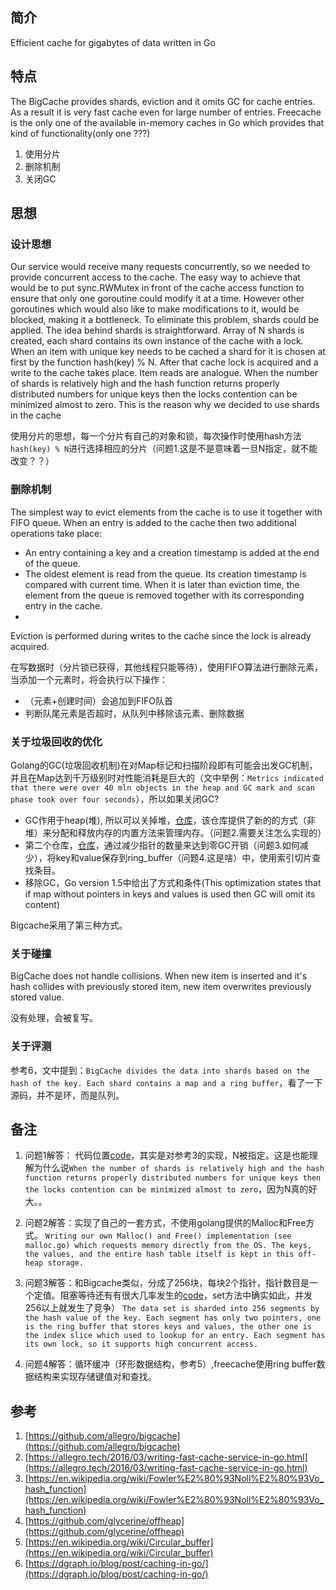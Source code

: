 ## 简介
Efficient cache for gigabytes of data written in Go

## 特点
The BigCache provides shards, eviction and it omits GC for cache entries. As a result it is very fast cache even for large number of entries.
Freecache is the only one of the available in-memory caches in Go which provides that kind of functionality(only one ???)

1. 使用分片
2. 删除机制
3. 关闭GC

## 思想

### 设计思想
Our service would receive many requests concurrently, so we needed to provide concurrent access to the cache. The easy way to achieve that would be to put sync.RWMutex in front of the cache access function to ensure that only one goroutine could modify it at a time. However other goroutines which would also like to make modifications to it, would be blocked, making it a bottleneck. To eliminate this problem, shards could be applied. The idea behind shards is straightforward. Array of N shards is created, each shard contains its own instance of the cache with a lock. When an item with unique key needs to be cached a shard for it is chosen at first by the function hash(key) % N. After that cache lock is acquired and a write to the cache takes place. Item reads are analogue. When the number of shards is relatively high and the hash function returns properly distributed numbers for unique keys then the locks contention can be minimized almost to zero. This is the reason why we decided to use shards in the cache

使用分片的思想，每一个分片有自己的对象和锁，每次操作时使用hash方法` hash(key) % N`进行选择相应的分片（问题1.这是不是意味着一旦N指定，就不能改变？？）

### 删除机制
The simplest way to evict elements from the cache is to use it together with FIFO queue. When an entry is added to the cache then two additional operations take place:

- An entry containing a key and a creation timestamp is added at the end of the queue.
- The oldest element is read from the queue. Its creation timestamp is compared with current time. When it is later than eviction time, the element from the queue is removed together with its corresponding entry in the cache.
- 
Eviction is performed during writes to the cache since the lock is already acquired.

在写数据时（分片锁已获得，其他线程只能等待），使用FIFO算法进行删除元素，当添加一个元素时，将会执行以下操作：
- （元素+创建时间）会追加到FIFO队首
- 判断队尾元素是否超时，从队列中移除该元素、删除数据

### 关于垃圾回收的优化
Golang的GC(垃圾回收机制)在对Map标记和扫描阶段即有可能会出发GC机制，并且在Map达到千万级别时对性能消耗是巨大的（文中举例：`Metrics indicated that there were over 40 mln objects in the heap and GC mark and scan phase took over four seconds`），所以如果关闭GC?

- GC作用于heap(堆), 所以可以关掉堆，[仓库](https://godoc.org/github.com/glycerine/offheap)，该仓库提供了新的的方式（非堆）来分配和释放内存的内置方法来管理内存。（问题2.需要关注怎么实现的）
- 第二个仓库，[仓库](https://github.com/coocood/freecache)，通过减少指针的数量来达到零GC开销（问题3.如何减少），将key和value保存到ring_buffer（问题4.这是啥）中，使用索引切片查找条目。
- 移除GC，Go version 1.5中给出了方式和条件(This optimization states that if map without pointers in keys and values is used then GC will omit its content)

Bigcache采用了第三种方式。

### 关于碰撞
BigCache does not handle collisions. When new item is inserted and it's hash collides with previously stored item, new item overwrites previously stored value.

没有处理，会被复写。

### 关于评测
参考6，文中提到：`BigCache divides the data into shards based on the hash of the key. Each shard contains a map and a ring buffer`，看了一下源码，并不是环，而是队列。

## 备注
1. 问题1解答：
代码位置[code](https://github.com/allegro/bigcache/blob/master/fnv.go)，其实是对参考3的实现，N被指定。这是也能理解为什么说`When the number of shards is relatively high and the hash function returns properly distributed numbers for unique keys then the locks contention can be minimized almost to zero`，因为N真的好大。。

2. 问题2解答：实现了自己的一套方式，不使用golang提供的Malloc和Free方式。
`Writing our own Malloc() and Free() implementation (see malloc.go) which requests memory directly from the OS. The keys, the values, and the entire hash table itself is kept in this off-heap storage.`

3. 问题3解答：和Bigcache类似，分成了256块，每块2个指针，指针数目是一个定值。阻塞等待还有有很大几率发生的[code](https://github.com/coocood/freecache/blob/master/cache.go)，set方法中确实如此，并发256以上就发生了竞争）
`The data set is sharded into 256 segments by the hash value of the key. Each segment has only two pointers, one is the ring buffer that stores keys and values, the other one is the index slice which used to lookup for an entry. Each segment has its own lock, so it supports high concurrent access.`

4. 问题4解答：循环缓冲（环形数据结构，参考5）,freecache使用ring buffer数据结构来实现存储键值对和查找。

## 参考
1. [https://github.com/allegro/bigcache](https://github.com/allegro/bigcache)
2. [https://allegro.tech/2016/03/writing-fast-cache-service-in-go.html](https://allegro.tech/2016/03/writing-fast-cache-service-in-go.html)
3. [https://en.wikipedia.org/wiki/Fowler%E2%80%93Noll%E2%80%93Vo_hash_function](https://en.wikipedia.org/wiki/Fowler%E2%80%93Noll%E2%80%93Vo_hash_function)
4. [https://github.com/glycerine/offheap](https://github.com/glycerine/offheap)
5. [https://en.wikipedia.org/wiki/Circular_buffer](https://en.wikipedia.org/wiki/Circular_buffer)
6. [https://dgraph.io/blog/post/caching-in-go/](https://dgraph.io/blog/post/caching-in-go/)